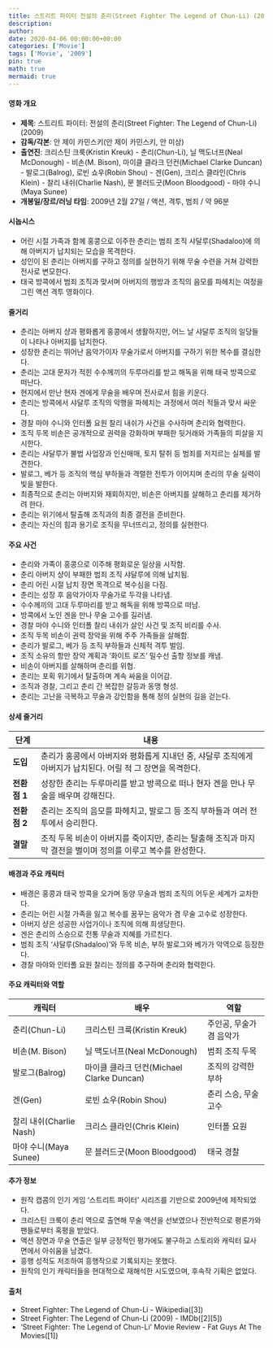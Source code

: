 ```yaml
---
title: 스트리트 파이터 전설의 춘리(Street Fighter The Legend of Chun-Li) (2009)
description: 
author: 
date: 2020-04-06 00:00:00+00:00
categories: ['Movie']
tags: ['Movie', '2009']
pin: true
math: true
mermaid: true
---
```

#### 영화 개요

- **제목**: 스트리트 파이터: 전설의 춘리(Street Fighter: The Legend of Chun-Li) (2009)  
- **감독/각본**: 안 제이 카민스키(안 제이 카민스키, 안 미상)  
- **출연진**: 크리스틴 크룩(Kristin Kreuk) - 춘리(Chun-Li), 닐 맥도너프(Neal McDonough) - 비손(M. Bison), 마이클 클라크 던컨(Michael Clarke Duncan) - 발로그(Balrog), 로빈 쇼우(Robin Shou) - 겐(Gen), 크리스 클라인(Chris Klein) - 찰리 내쉬(Charlie Nash), 문 블러드굿(Moon Bloodgood) - 마야 수니(Maya Sunee)  
- **개봉일/장르/러닝 타임**: 2009년 2월 27일 / 액션, 격투, 범죄 / 약 96분  

#### 시놉시스

- 어린 시절 가족과 함께 홍콩으로 이주한 춘리는 범죄 조직 샤달루(Shadaloo)에 의해 아버지가 납치되는 모습을 목격한다.  
- 성인이 된 춘리는 아버지를 구하고 정의를 실현하기 위해 무술 수련을 거쳐 강력한 전사로 변모한다.  
- 태국 방콕에서 범죄 조직과 맞서며 아버지의 행방과 조직의 음모를 파헤치는 여정을 그린 액션 격투 영화이다.  

#### 줄거리

- 춘리는 아버지 샹과 평화롭게 홍콩에서 생활하지만, 어느 날 샤달루 조직의 일당들이 나타나 아버지를 납치한다.  
- 성장한 춘리는 뛰어난 음악가이자 무술가로서 아버지를 구하기 위한 복수를 결심한다.  
- 춘리는 고대 문자가 적힌 수수께끼의 두루마리를 받고 해독을 위해 태국 방콕으로 떠난다.  
- 현지에서 만난 현자 겐에게 무술을 배우며 전사로서 힘을 키운다.  
- 춘리는 방콕에서 샤달루 조직의 악행을 파헤치는 과정에서 여러 적들과 맞서 싸운다.  
- 경찰 마야 수니와 인터폴 요원 찰리 내쉬가 사건을 수사하며 춘리와 협력한다.  
- 조직 두목 비손은 공개적으로 권력을 강화하며 부패한 뒷거래와 가족들의 피살을 지시한다.  
- 춘리는 샤달루가 불법 사업장과 인신매매, 토지 탈취 등 범죄를 저지르는 실체를 발견한다.  
- 발로그, 베가 등 조직의 핵심 부하들과 격렬한 전투가 이어지며 춘리의 무술 실력이 빛을 발한다.  
- 최종적으로 춘리는 아버지와 재회하지만, 비손은 아버지를 살해하고 춘리를 제거하려 한다.  
- 춘리는 위기에서 탈출해 조직과의 최종 결전을 준비한다.  
- 춘리는 자신의 힘과 용기로 조직을 무너뜨리고, 정의를 실현한다.  

#### 주요 사건

- 춘리와 가족이 홍콩으로 이주해 평화로운 일상을 시작함.  
- 춘리 아버지 샹이 부패한 범죄 조직 샤달루에 의해 납치됨.  
- 춘리 어린 시절 납치 장면 목격으로 복수심을 다짐.  
- 춘리는 성장 후 음악가이자 무술가로 두각을 나타냄.  
- 수수께끼의 고대 두루마리를 받고 해독을 위해 방콕으로 떠남.  
- 방콕에서 노인 겐을 만나 무술 고수를 길러냄.  
- 경찰 마야 수니와 인터폴 찰리 내쉬가 살인 사건 및 조직 비리를 수사.  
- 조직 두목 비손이 권력 장악을 위해 주주 가족들을 살해함.  
- 춘리가 발로그, 베가 등 조직 부하들과 신체적 격투 벌임.  
- 조직 소유의 항만 장악 계획과 ‘화이트 로즈’ 밀수선 출항 정보를 캐냄.  
- 비손이 아버지를 살해하며 춘리를 위협.  
- 춘리는 포획 위기에서 탈출하며 계속 싸움을 이어감.  
- 조직과 경찰, 그리고 춘리 간 복잡한 갈등과 동맹 형성.  
- 춘리는 고난을 극복하고 무술과 강인함을 통해 정의 실현의 길을 걷는다.  

#### 상세 줄거리

| **단계** | **내용** |
|----------|----------|
| **도입** | 춘리가 홍콩에서 아버지와 평화롭게 지내던 중, 샤달루 조직에게 아버지가 납치된다. 어릴 적 그 장면을 목격한다. |
| **전환점 1** | 성장한 춘리는 두루마리를 받고 방콕으로 떠나 현자 겐을 만나 무술을 배우며 강해진다. |
| **전환점 2** | 춘리는 조직의 음모를 파헤치고, 발로그 등 조직 부하들과 여러 전투에서 승리한다. |
| **결말** | 조직 두목 비손이 아버지를 죽이지만, 춘리는 탈출해 조직과 마지막 결전을 벌이며 정의를 이루고 복수를 완성한다. |

#### 배경과 주요 캐릭터

- 배경은 홍콩과 태국 방콕을 오가며 동양 무술과 범죄 조직의 어두운 세계가 교차한다.  
- 춘리는 어린 시절 가족을 잃고 복수를 꿈꾸는 음악가 겸 무술 고수로 성장한다.  
- 아버지 샹은 성공한 사업가이나 조직에 의해 희생당한다.  
- 겐은 춘리의 스승으로 전통 무술과 지혜를 가르친다.  
- 범죄 조직 ‘샤달루(Shadaloo)’와 두목 비손, 부하 발로그와 베가가 악역으로 등장한다.  
- 경찰 마야와 인터폴 요원 찰리는 정의를 추구하며 춘리와 협력한다.  

#### 주요 캐릭터와 역할

| **캐릭터** | **배우** | **역할** |
|------------|----------|----------|
| 춘리(Chun-Li) | 크리스틴 크룩(Kristin Kreuk) | 주인공, 무술가 겸 음악가 |
| 비손(M. Bison) | 닐 맥도너프(Neal McDonough) | 범죄 조직 두목 |
| 발로그(Balrog) | 마이클 클라크 던컨(Michael Clarke Duncan) | 조직의 강력한 부하 |
| 겐(Gen) | 로빈 쇼우(Robin Shou) | 춘리 스승, 무술 고수 |
| 찰리 내쉬(Charlie Nash) | 크리스 클라인(Chris Klein) | 인터폴 요원 |
| 마야 수니(Maya Sunee) | 문 블러드굿(Moon Bloodgood) | 태국 경찰 |

#### 추가 정보

- 원작 캡콤의 인기 게임 ‘스트리트 파이터’ 시리즈를 기반으로 2009년에 제작되었다.  
- 크리스틴 크룩이 춘리 역으로 출연해 무술 액션을 선보였으나 전반적으로 평론가와 팬들로부터 혹평을 받았다.  
- 액션 장면과 무술 연출은 일부 긍정적인 평가에도 불구하고 스토리와 캐릭터 묘사 면에서 아쉬움을 남겼다.  
- 흥행 성적도 저조하여 흥행작으로 기록되지는 못했다.  
- 원작의 인기 캐릭터들을 현대적으로 재해석한 시도였으며, 후속작 기획은 없었다.  

#### 출처

- Street Fighter: The Legend of Chun-Li - Wikipedia([3])  
- Street Fighter: The Legend of Chun-Li (2009) - IMDb([2][5])  
- ‘Street Fighter: The Legend of Chun-Li’ Movie Review - Fat Guys At The Movies([1])
